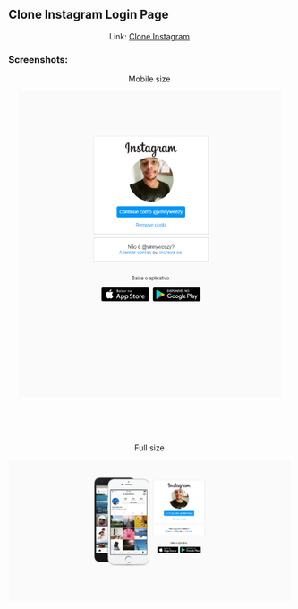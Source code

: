 ## Clone Instagram Login Page

<p align="center">Link: <a href="https://vinisantosj.github.io/Clone-Instagram-Login-Page/index.html" target="_blank">Clone Instagram</a></p>

### Screenshots: 

<p align="center"> Mobile size </p>
<p align="center">
	<img width="470" src="/preview/mobile-size.png">
</p>

<br>
<br>
<br>


<p align="center"> Full size </p>
<p align="center">
	<img src="/preview/full-size.png">
</p>
